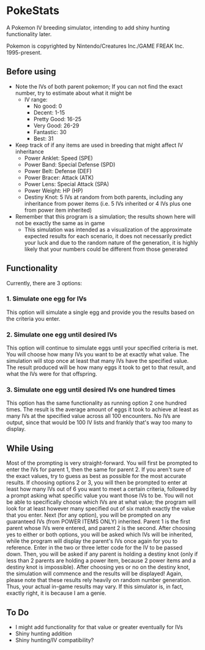 # PokeStats
A Pokemon IV breeding simulator, intending to add shiny hunting functionality later.

Pokemon is copyrighted by Nintendo/Creatures Inc./GAME FREAK Inc. 1995-present.

## Before using
- Note the IVs of both parent pokemon; If you can not find the exact number, try to estimate about what it might be
    - IV range:
        - No good: 0
        - Decent: 1-15
        - Pretty Good: 16-25
        - Very Good: 26-29
        - Fantastic: 30
        - Best: 31
- Keep track of if any items are used in breeding that might affect IV inheritance
    - Power Anklet: Speed (SPE)
    - Power Band: Special Defense (SPD)
    - Power Belt: Defense (DEF)
    - Power Bracer: Attack (ATK)
    - Power Lens: Special Attack (SPA)
    - Power Weight: HP (HP)
    - Destiny Knot: 5 IVs at random from both parents, including any inheritance from power items (i.e. 5 IVs inherited or 4 IVs plus one from power item inherited)
 - Remember that this program is a simulation; the results shown here will not be exactly the same as in game
    - This simulation was intended as a visualization of the approximate expected results for each scenario, it does not necessarily predict your luck and due to the random nature of the generation, it is highly likely that your numbers could be different from those generated


## Functionality
Currently, there are 3 options:

### 1. Simulate one egg for IVs
This option will simulate a single egg and provide you the results based on the criteria you enter.

### 2. Simulate one egg until desired IVs
This option will continue to simulate eggs until your specified criteria is met. You will choose how many IVs you want to be at exactly what value. The simulation will stop once at least that many IVs have the specified value. The result produced will be how many eggs it took to get to that result, and what the IVs were for that offspring.

### 3. Simulate one egg until desired IVs one hundred times
This option has the same functionality as running option 2 one hundred times. The result is the average amount of eggs it took to achieve at least as many IVs at the specified value across all 100 encounters. No IVs are output, since that would be 100 IV lists and frankly that's way too many to display.

## While Using
Most of the prompting is very straight-forward. You will first be prompted to enter the IVs for parent 1, then the same for parent 2. If you aren't sure of the exact values, try to guess as best as possible for the most accurate results. If choosing options 2 or 3, you will then be prompted to enter at least how many IVs out of 6 you want to meet a certain criteria, followed by a prompt asking what specific value you want those IVs to be. You will not be able to specifically choose which IVs are at what value; the program will look for at least however many specified out of six match exactly the value that you enter. Next (for any option), you will be prompted on any guaranteed IVs (from POWER ITEMS ONLY) inherited. Parent 1 is the first parent whose IVs were entered, and parent 2 is the second. After choosing yes to either or both options, you will be asked which IVs will be inherited, while the program will display the parent's IVs once again for you to reference. Enter in the two or three letter code for the IV to be passed down. Then, you will be asked if any parent is holding a destiny knot (only if less than 2 parents are holding a power item, because 2 power items and a destiny knot is impossible). After choosing yes or no on the destiny knot, the simulation will commence and the results will be displayed! Again, please note that these results rely heavily on random number generation. Thus, your actual in-game results may vary. If this simulator is, in fact, exactly right, it is because I am a genie.

## To Do
- I might add functionality for that value or greater eventually for IVs
- Shiny hunting addition
- Shiny hunting/IV compatibility?

